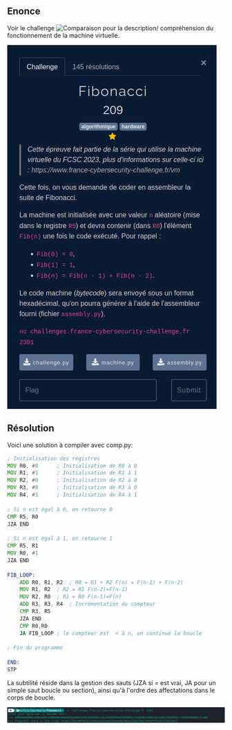## Enonce

Voir le challenge ![Comparaison](../../intro/comparaison) pour la description/ compréhension du fonctionnement de la machine virtuelle.

![](./enonce.png)

## Résolution

Voici une solution à compiler avec comp.py:

```asm
; Initialisation des registres
MOV R0, #0      ; Initialisation de R0 à 0
MOV R1, #1      ; Initialisation de R1 à 1
MOV R2, #0      ; Initialisation de R2 à 0
MOV R3, #0      ; Initialisation de R3 à 0
MOV R4, #1      ; Initialisation de R4 à 1

; Si n est égal à 0, on retourne 0
CMP R5, R0
JZA END

; Si n est égal à 1, on retourne 1
CMP R5, R1
MOV R0, #1
JZA END

FIB_LOOP:
    ADD R0, R1, R2  ; R0 = R1 + R2 F(n) = F(n-1) + F(n-2)
    MOV R1, R2  ; R2 = R1 F(n-2)=F(n-1)
    MOV R2, R0  ; R1 = R0 F(n-1)=F(n)
    ADD R3, R3, R4  ; Incrémentation du compteur
    CMP R3, R5
    JZA END
    CMP R0,R0
    JA FIB_LOOP ; le compteur est  < à n, on continue la boucle

; Fin du programme

END:
STP
```
La subtilité réside dans la gestion des sauts (JZA si = est vrai, JA pour un simple saut boucle ou section), ainsi qu'à l'ordre des affectations dans le corps de boucle.

![](./flag.png)
